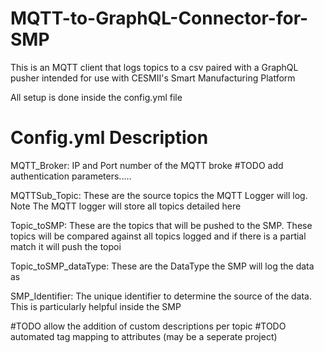 # MQTT-to-GraphQL-Connector-for-SMP
This is an MQTT client that logs topics to a csv paired with a GraphQL pusher intended for use with CESMII's Smart Manufacturing Platform

All setup is done inside the config.yml file


# Config.yml Description
MQTT_Broker:
IP and Port number of the MQTT broke
#TODO add authentication parameters.....

MQTTSub_Topic:
These are the source topics the MQTT Logger will log. Note The MQTT logger will store all topics detailed here

Topic_toSMP:
These are the topics that will be pushed to the SMP. These topics will be compared against all topics logged and if there is a partial match it will push the topoi

Topic_toSMP_dataType:
These are the DataType the SMP will log the data as

SMP_Identifier:
The unique identifier to determine the source of the data. This is particularly helpful inside the SMP

#TODO allow the addition of custom descriptions per topic
#TODO automated tag mapping to attributes (may be a seperate project)

